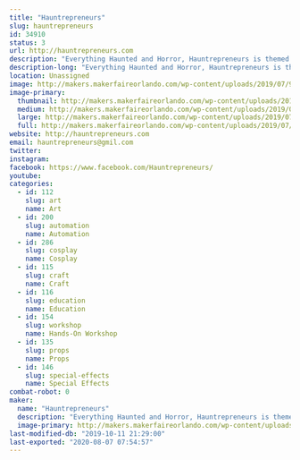 ```yaml
---
title: "Hauntrepreneurs"
slug: hauntrepreneurs
id: 34910
status: 3
url: http://hauntrepreneurs.com
description: "Everything Haunted and Horror, Hauntrepreneurs is themed attraction design and consulting firm specializing helping people get started in the haunted attraction business. Booth demonstrations include, scenic and faux painting, special FX makeup and prop making, "
description-long: "Everything Haunted and Horror, Hauntrepreneurs is themed attraction design and consulting firm specializing helping people get started in the haunted attraction business. Booth demonstrations include, scenic and faux painting, special FX makeup and prop making, "
location: Unassigned
image: http://makers.makerfaireorlando.com/wp-content/uploads/2019/07/972-951-5100-Hauntrepreneurs@gmail5x10.png
image-primary:
  thumbnail: http://makers.makerfaireorlando.com/wp-content/uploads/2019/07/972-951-5100-Hauntrepreneurs@gmail5x10-150x150.png
  medium: http://makers.makerfaireorlando.com/wp-content/uploads/2019/07/972-951-5100-Hauntrepreneurs@gmail5x10-300x150.png
  large: http://makers.makerfaireorlando.com/wp-content/uploads/2019/07/972-951-5100-Hauntrepreneurs@gmail5x10.png
  full: http://makers.makerfaireorlando.com/wp-content/uploads/2019/07/972-951-5100-Hauntrepreneurs@gmail5x10.png
website: http://hauntrepreneurs.com
email: hauntrepreneurs@gmil.com
twitter: 
instagram: 
facebook: https://www.facebook.com/Hauntrepreneurs/
youtube: 
categories:
  - id: 112
    slug: art
    name: Art
  - id: 200
    slug: automation
    name: Automation
  - id: 286
    slug: cosplay
    name: Cosplay
  - id: 115
    slug: craft
    name: Craft
  - id: 116
    slug: education
    name: Education
  - id: 154
    slug: workshop
    name: Hands-On Workshop
  - id: 135
    slug: props
    name: Props
  - id: 146
    slug: special-effects
    name: Special Effects
combat-robot: 0
maker:
  name: "Hauntrepreneurs"
  description: "Everything Haunted and Horror, Hauntrepreneurs is themed attraction design and consulting firm specializing helping people get started in the haunted attraction business. Booth demonstrations include, scenic and faux painting, special FX makeup and prop making, "
  image-primary: http://makers.makerfaireorlando.com/wp-content/uploads/2019/07/404994_416632531683474_678520938_n.jpg
last-modified-db: "2019-10-11 21:29:00"
last-exported: "2020-08-07 07:54:57"
---
```

